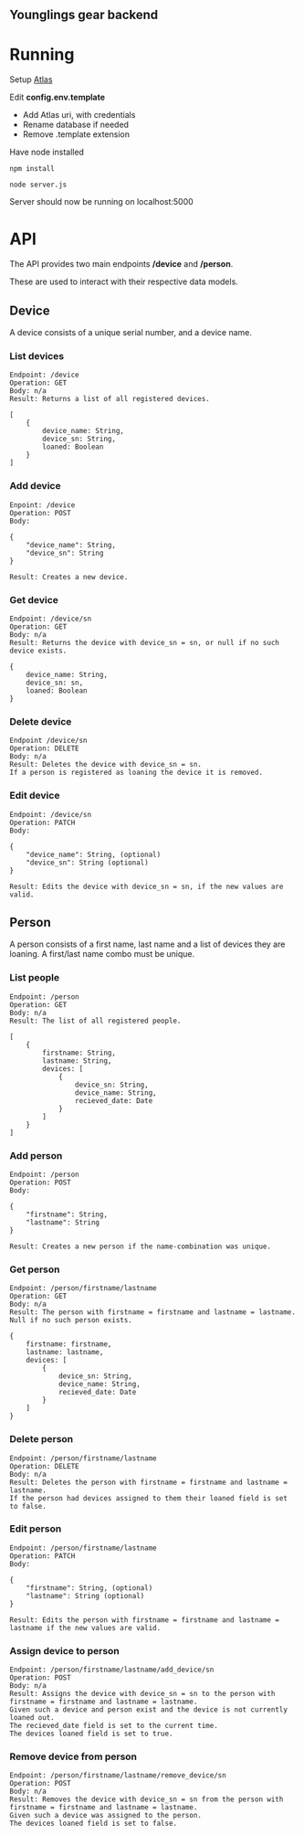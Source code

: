 ## Younglings gear backend

# Running

Setup [Atlas](https://account.mongodb.com/account)

Edit **config.env.template**
- Add Atlas uri, with credentials
- Rename database if needed
- Remove .template extension

Have node installed

```npm install``` 

```node server.js```

Server should now be running on localhost:5000

# API

The API provides two main endpoints **/device** and **/person**.

These are used to interact with their respective data models.

## Device

A device consists of a unique serial number, and a device name.

### List devices
```
Endpoint: /device
Operation: GET
Body: n/a
Result: Returns a list of all registered devices.

[
    {
        device_name: String,
        device_sn: String, 
        loaned: Boolean
    }
]
```
### Add device
```
Enpoint: /device
Operation: POST
Body:

{
    "device_name": String,
    "device_sn": String
}

Result: Creates a new device.
```
### Get device
```
Endpoint: /device/sn
Operation: GET
Body: n/a
Result: Returns the device with device_sn = sn, or null if no such device exists.

{
    device_name: String,
    device_sn: sn,
    loaned: Boolean
}
```
### Delete device
```
Endpoint /device/sn
Operation: DELETE
Body: n/a
Result: Deletes the device with device_sn = sn.
If a person is registered as loaning the device it is removed.
```
### Edit device
```
Endpoint: /device/sn
Operation: PATCH
Body: 

{
    "device_name": String, (optional)
    "device_sn": String (optional)
}

Result: Edits the device with device_sn = sn, if the new values are valid.
```
## Person
A person consists of a first name, last name and a list of devices they are loaning. A first/last name combo must be unique.
### List people
```
Endpoint: /person
Operation: GET
Body: n/a
Result: The list of all registered people.

[
    {
        firstname: String,
        lastname: String,
        devices: [
            {
                device_sn: String,
                device_name: String,
                recieved_date: Date
            }
        ]
    }
]
```
### Add person
```
Endpoint: /person
Operation: POST
Body: 

{
    "firstname": String,
    "lastname": String
}

Result: Creates a new person if the name-combination was unique.
```
### Get person
```
Endpoint: /person/firstname/lastname
Operation: GET
Body: n/a
Result: The person with firstname = firstname and lastname = lastname.
Null if no such person exists.

{
    firstname: firstname,
    lastname: lastname,
    devices: [
        {
            device_sn: String,
            device_name: String,
            recieved_date: Date
        }
    ]
}
```
### Delete person
```
Endpoint: /person/firstname/lastname
Operation: DELETE
Body: n/a
Result: Deletes the person with firstname = firstname and lastname = lastname.
If the person had devices assigned to them their loaned field is set to false.
```
### Edit person
```
Endpoint: /person/firstname/lastname
Operation: PATCH
Body: 

{
    "firstname": String, (optional)
    "lastname": String (optional)
}

Result: Edits the person with firstname = firstname and lastname = lastname if the new values are valid.
```
### Assign device to person
```
Endpoint: /person/firstname/lastname/add_device/sn
Operation: POST
Body: n/a
Result: Assigns the device with device_sn = sn to the person with firstname = firstname and lastname = lastname.
Given such a device and person exist and the device is not currently loaned out.
The recieved_date field is set to the current time.
The devices loaned field is set to true.
```
### Remove device from person
```
Endpoint: /person/firstname/lastname/remove_device/sn
Operation: POST
Body: n/a
Result: Removes the device with device_sn = sn from the person with firstname = firstname and lastname = lastname.
Given such a device was assigned to the person.
The devices loaned field is set to false.
```